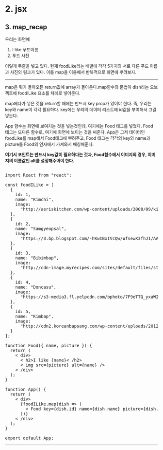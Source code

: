 
# 2. jsx
## 3. map_recap

우리는 화면에  

1. I like 푸드이름
2. 푸드 사진


이렇게 두줄을 넣고 있다. 현재 foodLike라는 배열에 각각 5가지의 서로 다른 푸드 이름과 사진의 링크가 있다. 이를 map을 이용해서 반복적으로 화면에 뿌려보자.

------------


map은 뭐가 돌아오든 return값에 array가 돌아온다.map함수의 문법이 dish라는 오브젝트에 foodILike 요소를 차례로 넣어준다.

map에다가 넣은 것을 return할 때에는 반드시 key prop가 있어야 한다. 즉, 우리는 key와 name이 각각 필요하다. key에는 우리의 데이터 리스트에 id값을 부여해서 그걸 넣는다. 


App 함수는 화면에 보여지는 것을 넣는것인데, 여기에는 Food 태그를 넣었다. Food 태그는 또다른 함수로, 여기에 화면에 보이는 것을 써준다. App은 그저 데이터인 foodLike를 map해서 Food태그에 뿌려주고, Food 태그는 각각의 key와 name과 picture를 Food의 인자에서 가져와서 매칭해준다. 

<b>
여기서 포인트는 반드시 key값이 필요하다는 것과, Food함수에서 이미지의 경우, 이미지의 이름값인 alt를 설정해주어야 한다.
</b>

<pre>

import React from "react";

const foodILike = [
  {
    id: 1,
    name: "Kimchi",
    image:
      "http://aeriskitchen.com/wp-content/uploads/2008/09/kimchi_bokkeumbap_02-.jpg"
  },
  {
    id: 2,
    name: "Samgyeopsal",
    image:
      "https://3.bp.blogspot.com/-hKwIBxIVcQw/WfsewX3fhJI/AAAAAAAAALk/yHxnxFXcfx4ZKSfHS_RQNKjw3bAC03AnACLcBGAs/s400/DSC07624.jpg"
  },
  {
    id: 3,
    name: "Bibimbap",
    image:
      "http://cdn-image.myrecipes.com/sites/default/files/styles/4_3_horizontal_-_1200x900/public/image/recipes/ck/12/03/bibimbop-ck-x.jpg?itok=RoXlp6Xb"
  },
  {
    id: 4,
    name: "Doncasu",
    image:
      "https://s3-media3.fl.yelpcdn.com/bphoto/7F9eTTQ_yxaWIRytAu5feA/ls.jpg"
  },
  {
    id: 5,
    name: "Kimbap",
    image:
      "http://cdn2.koreanbapsang.com/wp-content/uploads/2012/05/DSC_1238r-e1454170512295.jpg"
  }
];

function Food({ name, picture }) {
  return (
    < div>
      < h2>I like {name}< /h2>
      < img src={picture} alt={name} />
    < /div>
  );
}

function App() {
  return (
    < div>
      {foodILike.map(dish => (
        < Food key={dish.id} name={dish.name} picture={dish.image} />
      ))}
    < /div>
  );
}

export default App;
</pre>


------------








<!-- 2021.09.19-->
